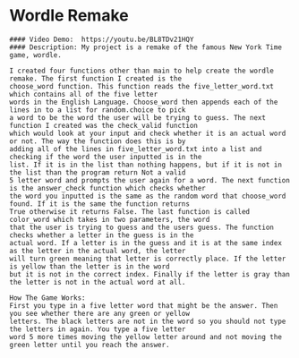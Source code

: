 # Wordle Remake
    #### Video Demo:  https://youtu.be/BL8TDv21HQY
    #### Description: My project is a remake of the famous New York Time game, wordle.
    
    I created four functions other than main to help create the wordle remake. The first function I created is the
    choose_word function. This function reads the five_letter_word.txt which contains all of the five letter
    words in the English Language. Choose_word then appends each of the lines in to a list for random.choice to pick
    a word to be the word the user will be trying to guess. The next function I created was the check_valid function
    which would look at your input and check whether it is an actual word or not. The way the function does this is by
    adding all of the lines in five_letter_word.txt into a list and checking if the word the user inputted is in the
    list. If it is in the list than nothing happens, but if it is not in the list than the program return Not a valid
    5 letter word and prompts the user again for a word. The next function is the answer_check function which checks whether
    the word you inputted is the same as the random word that choose_word found. If it is the same the function returns
    True otherwise it returns False. The last function is called color_word which takes in two parameters, the word
    that the user is trying to guess and the users guess. The function checks whether a letter in the guess is in the
    actual word. If a letter is in the guess and it is at the same index as the letter in the actual word, the letter
    will turn green meaning that letter is correctly place. If the letter is yellow than the letter is in the word
    but it is not in the correct index. Finally if the letter is gray than the letter is not in the actual word at all.
    
    How The Game Works:
    First you type in a five letter word that might be the answer. Then you see whether there are any green or yellow
    letters. The black letters are not in the word so you should not type the letters in again. You type a five letter
    word 5 more times moving the yellow letter around and not moving the green letter until you reach the answer.
